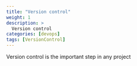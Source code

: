 ```yaml
---
title: "Version control"
weight: 1
description: >
  Version control
categories: [devops]
tags: [VersionControl]
---
```


Version control is the important step in any project